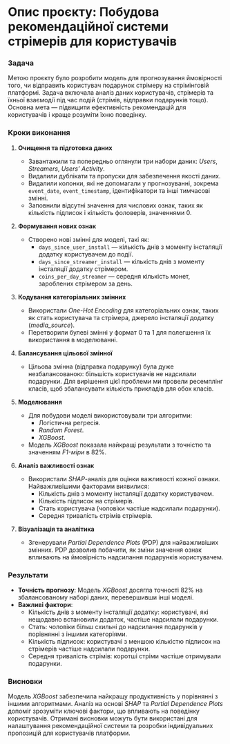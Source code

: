 # Опис проєкту: Побудова рекомендаційної системи стрімерів для користувачів

### Задача
Метою проєкту було розробити модель для прогнозування ймовірності того, чи відправить користувач подарунок стрімеру на стрімінговій платформі. Задача включала аналіз даних користувачів, стрімерів та їхньої взаємодії під час подій (стрімів, відправки подарунків тощо). Основна мета — підвищити ефективність рекомендацій для користувачів і краще розуміти їхню поведінку.

### Кроки виконання

1. **Очищення та підготовка даних**
   - Завантажили та попередньо оглянули три набори даних: *Users*, *Streamers*, *Users’ Activity*.
   - Видалили дублікати та пропуски для забезпечення якості даних.
   - Видалили колонки, які не допомагали у прогнозуванні, зокрема `event_date`, `event_timestamp`, ідентифікатори та інші тимчасові змінні.
   - Заповнили відсутні значення для числових ознак, таких як кількість підписок і кількість фоловерів, значеннями 0.

2. **Формування нових ознак**
   - Створено нові змінні для моделі, такі як:
     - `days_since_user_install` — кількість днів з моменту інсталяції додатку користувачем до події.
     - `days_since_streamer_install` — кількість днів з моменту інсталяції додатку стрімером.
     - `coins_per_day_streamer` — середня кількість монет, зароблених стрімером за день.

3. **Кодування категоріальних змінних**
   - Використали *One-Hot Encoding* для категоріальних ознак, таких як стать користувача та стрімера, джерело інсталяції додатку (*media_source*).
   - Перетворили булеві змінні у формат 0 та 1 для полегшення їх використання в моделюванні.

4. **Балансування цільової змінної**
   - Цільова змінна (відправка подарунку) була дуже незбалансованою: більшість користувачів не надсилали подарунки. Для вирішення цієї проблеми ми провели ресемплінг класів, щоб збалансувати кількість прикладів для обох класів.

5. **Моделювання**
   - Для побудови моделі використовували три алгоритми:
     - Логістична регресія.
     - *Random Forest*.
     - *XGBoost*.
   - Модель *XGBoost* показала найкращі результати з точністю та значенням *F1-міри* в 82%.

6. **Аналіз важливості ознак**
   - Використали *SHAP*-аналіз для оцінки важливості кожної ознаки. Найважливішими факторами виявилися:
     - Кількість днів з моменту інсталяції додатку користувачем.
     - Кількість підписок на стрімерів.
     - Стать користувача (чоловіки частіше надсилали подарунки).
     - Середня тривалість стрімів стрімерів.

7. **Візуалізація та аналітика**
   - Згенерували *Partial Dependence Plots* (PDP) для найважливіших змінних. PDP дозволив побачити, як зміни значення ознак впливають на ймовірність надсилання подарунків користувачем.

### Результати
- **Точність прогнозу**: Модель *XGBoost* досягла точності 82% на збалансованому наборі даних, перевершивши інші моделі.
- **Важливі фактори**:
  - Кількість днів з моменту інсталяції додатку: користувачі, які нещодавно встановили додаток, частіше надсилали подарунки.
  - Стать: чоловіки більш схильні до надсилання подарунків у порівнянні з іншими категоріями.
  - Кількість підписок: користувачі з меншою кількістю підписок на стрімерів частіше надсилали подарунки.
  - Середня тривалість стрімів: коротші стріми частіше отримували подарунки.

### Висновки
Модель *XGBoost* забезпечила найкращу продуктивність у порівнянні з іншими алгоритмами. Аналіз на основі *SHAP* та *Partial Dependence Plots* допоміг зрозуміти ключові фактори, що впливають на поведінку користувачів. Отримані висновки можуть бути використані для налаштування рекомендаційної системи та розробки індивідуальних пропозицій для користувачів платформи.
